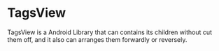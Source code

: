 # TagsView
TagsView is a Android Library that can contains its children without cut them off, and it also can arranges them forwardly or reversely.

